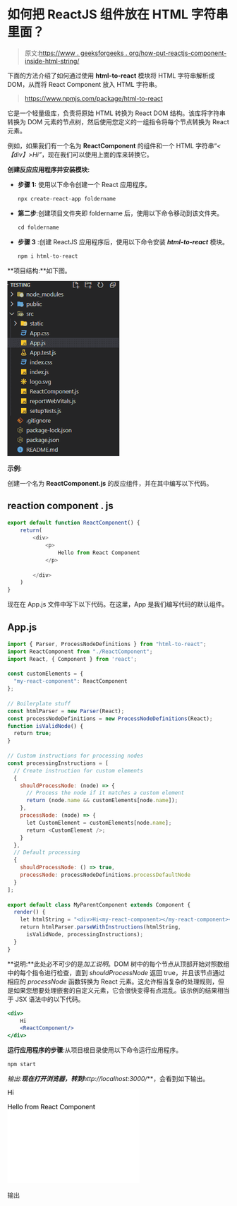 # 如何把 ReactJS 组件放在 HTML 字符串里面？

> 原文:[https://www . geeksforgeeks . org/how-put-reactjs-component-inside-html-string/](https://www.geeksforgeeks.org/how-to-put-reactjs-component-inside-html-string/)

下面的方法介绍了如何通过使用 **html-to-react** 模块将 HTML 字符串解析成 DOM，从而将 React Component 放入 HTML 字符串。

> https://www.npmjs.com/package/html-to-react

它是一个轻量级库，负责将原始 HTML 转换为 React DOM 结构。该库将字符串转换为 DOM 元素的节点树，然后使用您定义的一组指令将每个节点转换为 React 元素。

例如，如果我们有一个名为 **ReactComponent** 的组件和一个 HTML 字符串“*<【div】>Hi<MyReactComponent/></div>”*，现在我们可以使用上面的库来转换它。

**创建反应应用程序并安装模块:**

*   **步骤 1:** 使用以下命令创建一个 React 应用程序。

    ```jsx
    npx create-react-app foldername
    ```

*   **第二步**:创建项目文件夹即 foldername 后，使用以下命令移动到该文件夹。

    ```jsx
    cd foldername
    ```

*   **步骤 3** :创建 ReactJS 应用程序后，使用以下命令安装 ***html-to-react*** 模块。

    ```jsx
    npm i html-to-react
    ```

**项目结构:**如下图。

![](img/648f09392dc193538ecb34f90b666462.png)

**示例:**

创建一个名为 **ReactComponent.js** 的反应组件，并在其中编写以下代码。

## reaction component . js

```jsx
export default function ReactComponent() {
    return(
        <div>
            <p>
                Hello from React Component
            </p>

        </div>
    )
}
```

现在在 App.js 文件中写下以下代码。在这里，App 是我们编写代码的默认组件。

## App.js

```jsx
import { Parser, ProcessNodeDefinitions } from "html-to-react";
import ReactComponent from "./ReactComponent";
import React, { Component } from 'react';

const customElements = {
  "my-react-component": ReactComponent
};

// Boilerplate stuff
const htmlParser = new Parser(React);
const processNodeDefinitions = new ProcessNodeDefinitions(React);
function isValidNode() {
  return true;
}

// Custom instructions for processing nodes
const processingInstructions = [
  // Create instruction for custom elements
  {
    shouldProcessNode: (node) => {
      // Process the node if it matches a custom element
      return (node.name && customElements[node.name]);
    },
    processNode: (node) => {
      let CustomElement = customElements[node.name];
      return <CustomElement />;
    }
  },
  // Default processing
  {
    shouldProcessNode: () => true,
    processNode: processNodeDefinitions.processDefaultNode
  }
];

export default class MyParentComponent extends Component {
  render() {
    let htmlString = "<div>Hi<my-react-component></my-react-component></div>";
    return htmlParser.parseWithInstructions(htmlString, 
      isValidNode, processingInstructions);
  }
}
```

**说明:**此处必不可少的是*加工说明*。DOM 树中的每个节点从顶部开始对照数组中的每个指令进行检查，直到 *shouldProcessNode* 返回 true，并且该节点通过相应的 *processNode* 函数转换为 React 元素。这允许相当复杂的处理规则，但是如果您想要处理嵌套的自定义元素，它会很快变得有点混乱。该示例的结果相当于 JSX 语法中的以下代码。

```jsx
<div>
    Hi
    <ReactComponent/>
</div>
```

**运行应用程序的步骤**:从项目根目录使用以下命令运行应用程序。

```jsx
npm start
```

**输出:**现在打开浏览器，转到***http://localhost:3000/***，会看到如下输出。

![](img/a476f598cc0173545af8c2eee0d79e23.png)

输出